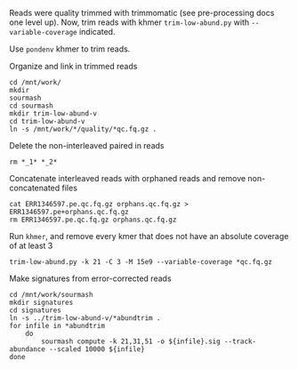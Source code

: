 Reads were quality trimmed with trimmomatic (see pre-processing docs one level up). Now, trim reads with khmer `trim-low-abund.py` with `--variable-coverage` indicated.

Use `pondenv` khmer to trim reads. 

Organize and link in trimmed reads
```
cd /mnt/work/
mkdir
sourmash
cd sourmash
mkdir trim-low-abund-v
cd trim-low-abund-v
ln -s /mnt/work/*/quality/*qc.fq.gz .
```

Delete the non-interleaved paired in reads
```
rm *_1* *_2*
```

Concatenate interleaved reads with orphaned reads and remove non-concatenated files
```
cat ERR1346597.pe.qc.fq.gz orphans.qc.fq.gz > ERR1346597.pe+orphans.qc.fq.gz
rm ERR1346597.pe.qc.fq.gz orphans.qc.fq.gz
```

Run `khmer`, and remove every kmer that does not have an absolute coverage of at least 3
```
trim-low-abund.py -k 21 -C 3 -M 15e9 --variable-coverage *qc.fq.gz
```

Make signatures from error-corrected reads
```
cd /mnt/work/sourmash
mkdir signatures
cd signatures
ln -s ../trim-low-abund-v/*abundtrim .
for infile in *abundtrim
    do
        sourmash compute -k 21,31,51 -o ${infile}.sig --track-abundance --scaled 10000 ${infile}
done
```
